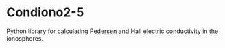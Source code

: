 # Condiono2-5
Python library for calculating Pedersen and Hall electric conductivity in the ionospheres. 

